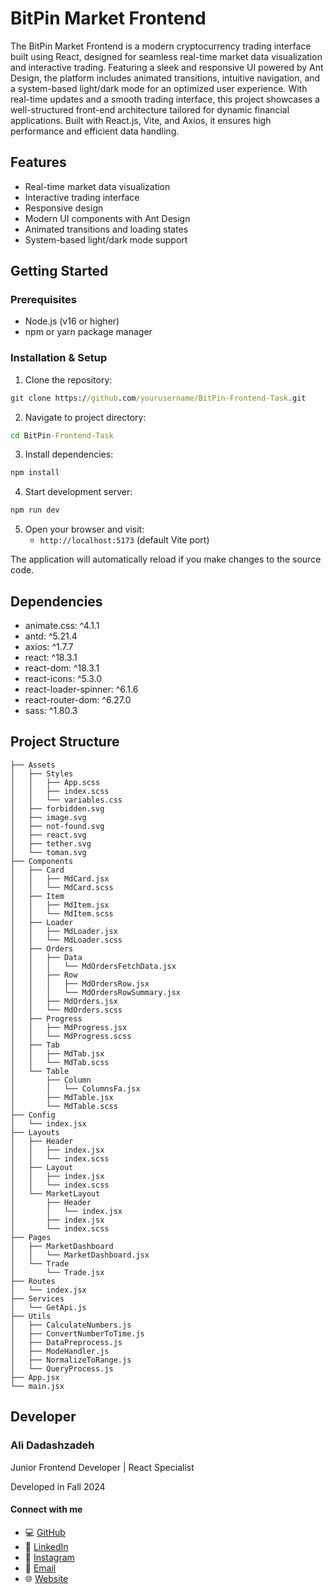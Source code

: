 # BitPin Market Frontend

The BitPin Market Frontend is a modern cryptocurrency trading interface built using React, designed for seamless real-time market data visualization and interactive trading. Featuring a sleek and responsive UI powered by Ant Design, the platform includes animated transitions, intuitive navigation, and a system-based light/dark mode for an optimized user experience. With real-time updates and a smooth trading interface, this project showcases a well-structured front-end architecture tailored for dynamic financial applications. Built with React.js, Vite, and Axios, it ensures high performance and efficient data handling.

## Features

- Real-time market data visualization
- Interactive trading interface
- Responsive design
- Modern UI components with Ant Design
- Animated transitions and loading states
- System-based light/dark mode support

## Getting Started

### Prerequisites

- Node.js (v16 or higher)
- npm or yarn package manager

### Installation & Setup

1. Clone the repository:

```cmd
git clone https://github.com/yourusername/BitPin-Frontend-Task.git
```

2. Navigate to project directory:

```cmd
cd BitPin-Frontend-Task
```

3. Install dependencies:

```cmd
npm install
```

4. Start development server:

```cmd
npm run dev
```

5. Open your browser and visit:
   - `http://localhost:5173` (default Vite port)

The application will automatically reload if you make changes to the source code.

## Dependencies

- animate.css: ^4.1.1
- antd: ^5.21.4
- axios: ^1.7.7
- react: ^18.3.1
- react-dom: ^18.3.1
- react-icons: ^5.3.0
- react-loader-spinner: ^6.1.6
- react-router-dom: ^6.27.0
- sass: ^1.80.3

## Project Structure

```
├── Assets
│   ├── Styles
│   │   ├── App.scss
│   │   ├── index.scss
│   │   └── variables.css
│   ├── forbidden.svg
│   ├── image.svg
│   ├── not-found.svg
│   ├── react.svg
│   ├── tether.svg
│   └── toman.svg
├── Components
│   ├── Card
│   │   ├── MdCard.jsx
│   │   └── MdCard.scss
│   ├── Item
│   │   ├── MdItem.jsx
│   │   └── MdItem.scss
│   ├── Loader
│   │   ├── MdLoader.jsx
│   │   └── MdLoader.scss
│   ├── Orders
│   │   ├── Data
│   │   │   └── MdOrdersFetchData.jsx
│   │   ├── Row
│   │   │   ├── MdOrdersRow.jsx
│   │   │   └── MdOrdersRowSummary.jsx
│   │   ├── MdOrders.jsx
│   │   └── MdOrders.scss
│   ├── Progress
│   │   ├── MdProgress.jsx
│   │   └── MdProgress.scss
│   ├── Tab
│   │   ├── MdTab.jsx
│   │   └── MdTab.scss
│   └── Table
│       ├── Column
│       │   └── ColumnsFa.jsx
│       ├── MdTable.jsx
│       └── MdTable.scss
├── Config
│   └── index.jsx
├── Layouts
│   ├── Header
│   │   ├── index.jsx
│   │   └── index.scss
│   ├── Layout
│   │   ├── index.jsx
│   │   └── index.scss
│   └── MarketLayout
│       ├── Header
│       │   └── index.jsx
│       ├── index.jsx
│       └── index.scss
├── Pages
│   ├── MarketDashboard
│   │   └── MarketDashboard.jsx
│   └── Trade
│       └── Trade.jsx
├── Routes
│   └── index.jsx
├── Services
│   └── GetApi.js
├── Utils
│   ├── CalculateNumbers.js
│   ├── ConvertNumberToTime.js
│   ├── DataPreprocess.js
│   ├── ModeHandler.js
│   ├── NormalizeToRange.js
│   └── QueryProcess.js
├── App.jsx
└── main.jsx
```

## Developer

### Ali Dadashzadeh

Junior Frontend Developer | React Specialist

Developed in Fall 2024

#### Connect with me

- 💻 [GitHub](https://github.com/mehrshaad)
- 🔗 [LinkedIn](https://www.linkedin.com/in/dadashzadeh-ali/)
- 📸 [Instagram](https://www.instagram.com/mehrshaad.dz/)
- 📧 [Email](mailto:alidadashzadeh2079@gmail.com)
- 🌐 [Website](http://mehrshaad.github.io/)
